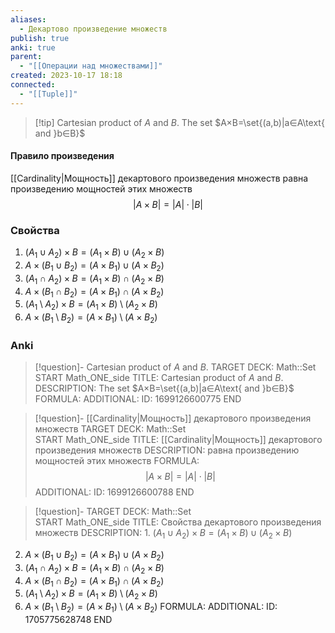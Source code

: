 ```yaml
---
aliases:
  - Декартово произведение множеств
publish: true
anki: true
parent:
  - "[[Операции над множествами]]"
created: 2023-10-17 18:18
connected:
  - "[[Tuple]]"
---
```


> [!tip] Cartesian product of $A$ and $B$.
The set $A×B=\set{(a,b)|a∈A\text{ and }b∈B}$



#### Правило произведения
[[Cardinality|Мощность]] декартового произведения множеств равна произведению мощностей этих множеств
$$|A \times B | = |A| \cdot |B|$$

### Свойства
1. $(A_1 \cup A_2) \times B = (A_1 \times B) \cup (A_2 \times B)$
2. $A \times (B_1 \cup B_2) = (A \times B_1) \cup (A \times B_2)$
3. $(A_1 \cap A_2) \times B = (A_1 \times B) \cap (A_2 \times B)$
4. $A \times (B_1 \cap B_2) = (A \times B_1) \cap (A \times B_2)$
5. $(A_1 \setminus A_2) \times B = (A_1 \times B) \setminus (A_2 \times B)$
6. $A \times (B_1 \setminus B_2) = (A \times B_1) \setminus (A \times B_2)$


### Anki
> [!question]- Cartesian product of $A$ and $B$.
TARGET DECK: Math::Set 
START
Math_ONE_side
TITLE: Cartesian product of $A$ and $B$.
DESCRIPTION: The set $A×B=\set{(a,b)|a∈A\text{ and }b∈B}$
FORMULA: 
ADDITIONAL:
ID: 1699126600775
END

> [!question]- [[Cardinality|Мощность]] декартового произведения множеств
TARGET DECK: Math::Set   
START
Math_ONE_side
TITLE: [[Cardinality|Мощность]] декартового произведения множеств
DESCRIPTION: равна произведению мощностей этих множеств
FORMULA: $$|A \times B | = |A| \cdot |B|$$
ADDITIONAL:
ID: 1699126600788
END

> [!question]-
TARGET DECK: Math::Set  
START
Math_ONE_side
TITLE: Свойства декартового произведения множеств
DESCRIPTION: 1. $(A_1 \cup A_2) \times B = (A_1 \times B) \cup (A_2 \times B)$
2. $A \times (B_1 \cup B_2) = (A \times B_1) \cup (A \times B_2)$
3. $(A_1 \cap A_2) \times B = (A_1 \times B) \cap (A_2 \times B)$
4. $A \times (B_1 \cap B_2) = (A \times B_1) \cap (A \times B_2)$
5. $(A_1 \setminus A_2) \times B = (A_1 \times B) \setminus (A_2 \times B)$
6. $A \times (B_1 \setminus B_2) = (A \times B_1) \setminus (A \times B_2)$
FORMULA: 
ADDITIONAL:
ID: 1705775628748
END